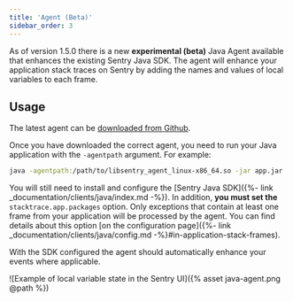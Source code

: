 ```yaml
---
title: 'Agent (Beta)'
sidebar_order: 3
---
```


As of version 1.5.0 there is a new **experimental (beta)** Java Agent available that enhances the existing Sentry Java SDK. The agent will enhance your application stack traces on Sentry by adding the names and values of local variables to each frame.

## Usage

The latest agent can be [downloaded from Github](https://github.com/getsentry/sentry-java/releases).

Once you have downloaded the correct agent, you need to run your Java application with the `-agentpath` argument. For example:

```bash
java -agentpath:/path/to/libsentry_agent_linux-x86_64.so -jar app.jar
```

You will still need to install and configure the [Sentry Java SDK]({%- link _documentation/clients/java/index.md -%}). In addition, **you must set the** `stacktrace.app.packages` option. Only exceptions that contain at least one frame from your application will be processed by the agent. You can find details about this option [on the configuration page]({%- link _documentation/clients/java/config.md -%}#in-application-stack-frames).

With the SDK configured the agent should automatically enhance your events where applicable.

![Example of local variable state in the Sentry UI]({% asset java-agent.png @path %})
